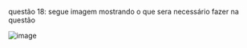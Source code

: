 questão 18: segue imagem mostrando o que sera necessário fazer na questão

![image](https://github.com/user-attachments/assets/800799fa-471f-4d52-9ce8-efb397f341bd)
